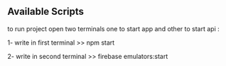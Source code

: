 ## Available Scripts

to run project open two terminals one to start app and other to start api :

1- write in first terminal >> npm start

2- write in second terminal >> firebase emulators:start 


